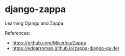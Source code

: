 # django-zappa
Learning Django and Zappa

References:
* https://github.com/Miserlou/Zappa
* https://edgarroman.github.io/zappa-django-guide/
